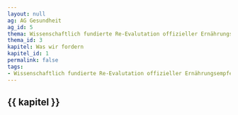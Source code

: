 ```yaml
---
layout: null
ag: AG Gesundheit
ag_id: 5
thema: Wissenschaftlich fundierte Re-Evalutation offizieller Ernährungsempfehlungen
thema_id: 3
kapitel: Was wir fordern
kapitel_id: 1
permalink: false
tags:
- Wissenschaftlich fundierte Re-Evalutation offizieller Ernährungsempfehlungen
---
```


## {{ kapitel }}
